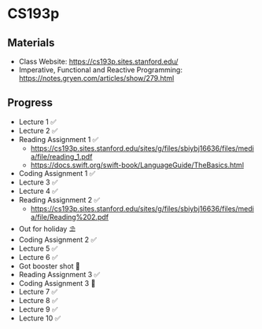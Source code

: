 # CS193p

## Materials

- Class Website: https://cs193p.sites.stanford.edu/
- Imperative, Functional and Reactive Programming: https://notes.gryen.com/articles/show/279.html

## Progress

- Lecture 1 ✅
- Lecture 2 ✅
- Reading Assignment 1 ✅
	- https://cs193p.sites.stanford.edu/sites/g/files/sbiybj16636/files/media/file/reading_1.pdf
	- https://docs.swift.org/swift-book/LanguageGuide/TheBasics.html
- Coding Assignment 1 ✅
- Lecture 3 ✅
- Lecture 4 ✅
- Reading Assignment 2 ✅
	- https://cs193p.sites.stanford.edu/sites/g/files/sbiybj16636/files/media/file/Reading%202.pdf
- Out for holiday ⛱️
- Coding Assignment 2 ✅
- Lecture 5 ✅
- Lecture 6 ✅
- Got booster shot 💉
- Reading Assignment 3 ✅
- Coding Assignment 3 🙉
- Lecture 7 ✅
- Lecture 8 ✅
- Lecture 9 ✅
- Lecture 10 ✅
